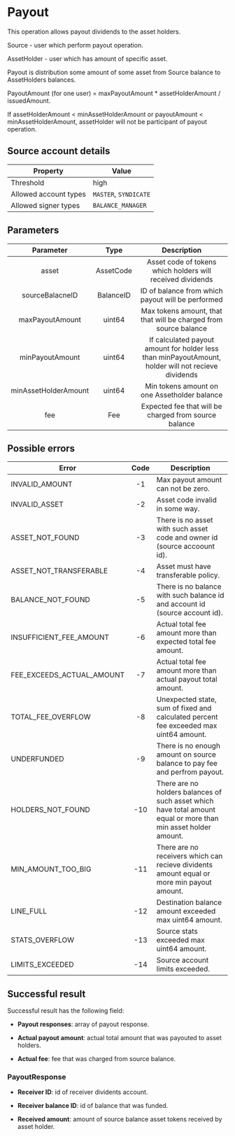 # Payout

This operation allows payout dividends to the asset holders.

Source - user which perform payout operation.

AssetHolder - user which has amount of specific asset.

Payout is distribution some amount of some asset from Source balance to AssetHolders balances.


PayoutAmount (for one user) = maxPayoutAmount * assetHolderAmount / issuedAmount. 

If assetHolderAmount < minAssetHolderAmount or payoutAmount < minAssetHolderAmount, assetHolder will not be participant of payout operation.

## Source account details

| Property              | Value                 |
|-----------------------|-----------------------|
| Threshold             | high                  |
| Allowed account types | `MASTER`, `SYNDICATE` |
| Allowed signer types  | `BALANCE_MANAGER`     |

## Parameters

| Parameter            |    Type   |       Description                                                                                   |
|:--------------------:|:---------:|:---------------------------------------------------------------------------------------------------:|
|   asset              | AssetCode | Asset code of tokens which holders will received dividends                                          |
|   sourceBalacneID    | BalanceID | ID of balance from which payout will be performed                                                   |
|   maxPayoutAmount    |  uint64   | Max tokens amount, that that will be charged from source balance                                    |
|   minPayoutAmount    |  uint64   | If calculated payout amount for holder less than minPayoutAmount, holder will not recieve dividends |
| minAssetHolderAmount |  uint64   | Min tokens amount on one Assetholder balance                                                        |
| fee 		       |   Fee     | Expected fee that will be charged from source balance                                               |

## Possible errors

| Error                     | Code | Description                                                                                                     |
|---------------------------|:----:|-----------------------------------------------------------------------------------------------------------------|
| INVALID_AMOUNT            |  -1  | Max payout amount can not be zero.                                                                              |
| INVALID_ASSET             |  -2  | Asset code invalid in some way.                                                                                 |
| ASSET_NOT_FOUND    	    |  -3  | There is no asset with such asset code and owner id (source accoount id).	                                     |
| ASSET_NOT_TRANSFERABLE    |  -4  | Asset must have transferable policy.                                                                            |
| BALANCE_NOT_FOUND         |  -5  | There is no balance with such balance id and account id (source account id).                                    |
| INSUFFICIENT_FEE_AMOUNT   |  -6  | Actual total fee amount more than expected total fee amount.                                                    |
| FEE_EXCEEDS_ACTUAL_AMOUNT |  -7  | Actual total fee amount more than actual payout total amount.                                                   |
| TOTAL_FEE_OVERFLOW        |  -8  | Unexpected state, sum of fixed and calculated percent fee exceeded max uint64 amount.                           |
| UNDERFUNDED               |  -9  | There is no enough amount on source balance to pay fee and perfrom payout. 			             |
| HOLDERS_NOT_FOUND         | -10  | There are no holders balances of such asset which have total amount equal or more than min asset holder amount. |
| MIN_AMOUNT_TOO_BIG        | -11  | There are no receivers which can recieve dividents amount equal or more min payout amount.			     |
| LINE_FULL                 | -12  | Destination balance amount exceeded max uint64 amount.							     |
| STATS_OVERFLOW            | -13  | Source stats exceeded max uint64 amount.									     |
| LIMITS_EXCEEDED           | -14  | Source account limits exceeded.									             |

## Successful result

Successful result has the following field:

* __Payout responses__: array of payout response.

* __Actual payout amount__: actual total amount that was payouted to asset holders.

* __Actual fee__: fee that was charged from source balance.

### PayoutResponse

* __Receiver ID__: id of receiver dividents account.

* __Receiver balance ID__: id of balance that was funded.

* __Received amount__: amount of source balance asset tokens received by asset holder.

